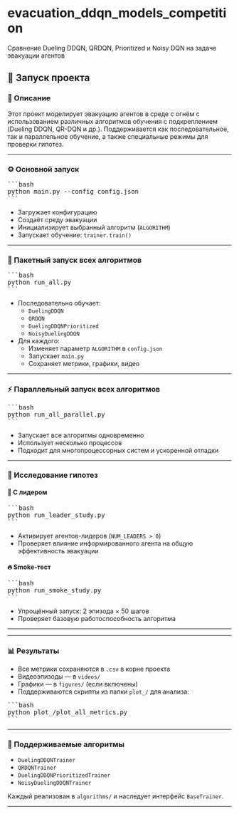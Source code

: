 # evacuation_ddqn_models_competition
Сравнение Dueling DDQN, QRDQN, Prioritized и Noisy DQN на задаче эвакуации агентов


## 🚀 Запуск проекта

### 📄 Описание
Этот проект моделирует эвакуацию агентов в среде с огнём с использованием различных алгоритмов обучения с подкреплением (Dueling DDQN, QR-DQN и др.). Поддерживается как последовательное, так и параллельное обучение, а также специальные режимы для проверки гипотез.

---

### ⚙️ Основной запуск

<pre>
```bash
python main.py --config config.json
```
</pre>

- Загружает конфигурацию
- Создаёт среду эвакуации
- Инициализирует выбранный алгоритм (`ALGORITHM`)
- Запускает обучение: `trainer.train()`

---

### 🔁 Пакетный запуск всех алгоритмов

<pre>
```bash
python run_all.py
```
</pre>

- Последовательно обучает:
  - `DuelingDDQN`
  - `QRDQN`
  - `DuelingDDQNPrioritized`
  - `NoisyDuelingDDQN`
- Для каждого:
  - Изменяет параметр `ALGORITHM` в `config.json`
  - Запускает `main.py`
  - Сохраняет метрики, графики, видео

---

### ⚡ Параллельный запуск всех алгоритмов

<pre>
```bash
python run_all_parallel.py
```
</pre>

- Запускает все алгоритмы одновременно
- Использует несколько процессов
- Подходит для многопроцессорных систем и ускоренной отладки

---

### 🧠 Исследование гипотез

#### 📍 С лидером

<pre>
```bash
python run_leader_study.py
```
</pre>

- Активирует агентов-лидеров (`NUM_LEADERS > 0`)
- Проверяет влияние информированного агента на общую эффективность эвакуации

#### 🔥 Smoke-тест

<pre>
```bash
python run_smoke_study.py
```
</pre>

- Упрощённый запуск: 2 эпизода × 50 шагов
- Проверяет базовую работоспособность алгоритма

---

---

### 📊 Результаты

- Все метрики сохраняются в `.csv` в корне проекта
- Видеоэпизоды — в `videos/`
- Графики — в `figures/` (если включены)
- Поддерживаются скрипты из папки `plot_/` для анализа:

<pre>
```bash
python plot_/plot_all_metrics.py
```
</pre>

---

### 📁 Поддерживаемые алгоритмы

- `DuelingDDQNTrainer`
- `QRDQNTrainer`
- `DuelingDDQNPrioritizedTrainer`
- `NoisyDuelingDDQNTrainer`

Каждый реализован в `algorithms/` и наследует интерфейс `BaseTrainer`.

---

